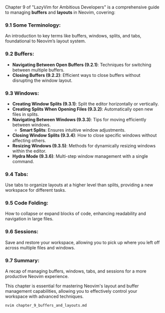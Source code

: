 Chapter 9 of "LazyVim for Ambitious Developers" is a comprehensive guide to managing **buffers** and **layouts** in Neovim, covering:

### 9.1 **Some Terminology**:

An introduction to key terms like buffers, windows, splits, and tabs, foundational to Neovim’s layout system.

### 9.2 **Buffers**:

- **Navigating Between Open Buffers (9.2.1)**: Techniques for switching between multiple buffers.
- **Closing Buffers (9.2.2)**: Efficient ways to close buffers without disrupting the window layout.

### 9.3 **Windows**:

- **Creating Window Splits (9.3.1)**: Split the editor horizontally or vertically.
- **Creating Splits When Opening Files (9.3.2)**: Automatically open new files in splits.
- **Navigating Between Windows (9.3.3)**: Tips for moving efficiently between windows.
  - **Smart Splits**: Ensures intuitive window adjustments.
- **Closing Window Splits (9.3.4)**: How to close specific windows without affecting others.
- **Resizing Windows (9.3.5)**: Methods for dynamically resizing windows within the editor.
- **Hydra Mode (9.3.6)**: Multi-step window management with a single command.

### 9.4 **Tabs**:

Use tabs to organize layouts at a higher level than splits, providing a new workspace for different tasks.

### 9.5 **Code Folding**:

How to collapse or expand blocks of code, enhancing readability and navigation in large files.

### 9.6 **Sessions**:

Save and restore your workspace, allowing you to pick up where you left off across multiple files and windows.

### 9.7 **Summary**:

A recap of managing buffers, windows, tabs, and sessions for a more productive Neovim experience.

This chapter is essential for mastering Neovim's layout and buffer management capabilities, allowing you to effectively control your workspace with advanced techniques.

```bash
nvim chapter_9_buffers_and_layouts.md
```
